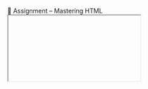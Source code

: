 📝 Assignment – Mastering HTML <iframe>
🎯 Objective:
To understand and implement all possible use cases of the HTML <iframe> element, from basic embedding to advanced secure communication.

Part A – Basic Usage
Simple Embed:
 Create an iframe that loads https://www.wikipedia.org with a width of 600px and height of 400px.
 Add a proper title attribute.


YouTube Video:
 Embed a YouTube video of your choice using the official embed link.
 Make sure it supports fullscreen.



Part B – Intermediate
Targeted Links:
Create an iframe named myFrame.
Add three links: Google, Bing, and Yahoo.
Clicking on each link should load the page inside the iframe.


Inline HTML with srcdoc:
 Create an iframe that displays this text without an external file:

 <h1>Hello Students!</h1>
<p>This is an iframe using srcdoc.</p>


Styling:
 Style an iframe with CSS:


Rounded corners


Box shadow


Responsive width (80% of screen width)



Part C – Advanced Attributes
Sandboxed Iframe:
 Create an iframe that loads an HTML page, but disable JavaScript and forms using the sandbox attribute.


Permission Control (allow):
 Create an iframe that loads a video and allow only fullscreen, but not autoplay.


Lazy Loading:
 Create a long page with two iframes.
 The second iframe should load only when scrolled into view using loading="lazy".



Part D – Security & Communication
Parent → Iframe Communication:


Create a parent page with an iframe.


Add a button in the parent that sends a message "Hello from parent!" to the iframe using postMessage.


The iframe should display the message inside a <p> tag.


Iframe → Parent Communication:


Modify the iframe so it sends a reply "Message received!" back to the parent.


Show this reply inside the parent page.



Part E – Real World Embeds
Google Maps Embed:
 Embed a Google Map showing your school/college location.


Dashboard Page:
 Create a dashboard layout with at least 3 iframes:


Left side: A YouTube tutorial video.


Right side: Google Maps location.


Bottom: An internal HTML file (e.g., “About Me” page).



✅ Submission Guidelines
Submit all files in a folder named iframe_assignment.


Each part should be in a separate HTML file (e.g., part1.html, part2.html, etc.).


For the Dashboard Page (Part E), name it dashboard.html.

